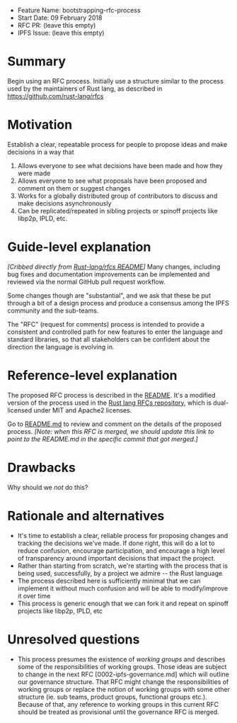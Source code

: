 - Feature Name: bootstrapping-rfc-process
- Start Date: 09 February 2018
- RFC PR: (leave this empty)
- IPFS Issue: (leave this empty)

# Summary
[summary]: #summary

Begin using an RFC process. Initially use a structure similar to the process used by the maintainers of Rust lang, as described in https://github.com/rust-lang/rfcs

# Motivation
[motivation]: #motivation

Establish a clear, repeatable process for people to propose ideas and make decisions in a way that
1. Allows everyone to see what decisions have been made and how they were made
2. Allows everyone to see what proposals have been proposed and comment on them or suggest changes
3. Works for a globally distributed group of contributors to discuss and make decisions asynchronously
4. Can be replicated/repeated in sibling projects or spinoff projects like libp2p, IPLD, etc.

# Guide-level explanation
[guide-level-explanation]: #guide-level-explanation

_[Cribbed directly from [Rust-lang/rfcs README](https://github.com/rust-lang/rfcs#rust-rfcs)]_
Many changes, including bug fixes and documentation improvements can be implemented and reviewed via the normal GitHub pull request workflow.

Some changes though are "substantial", and we ask that these be put through a bit of a design process and produce a consensus among the IPFS community and the sub-teams.

The "RFC" (request for comments) process is intended to provide a consistent and controlled path for new features to enter the language and standard libraries, so that all stakeholders can be confident about the direction the language is evolving in.

# Reference-level explanation
[reference-level-explanation]: #reference-level-explanation

The proposed RFC process is described in the [README](../README.md). It's a modified version of  the process used in the [Rust lang RFCs repository](https://github.com/rust-lang/rfcs/blob/752a02115e49c114e2d6b5247c410da69aac505c/README.md), which is dual-licensed under MIT and Apache2 licenses.

Go to [README.md](../README.md) to review and comment on the details of the proposed process. _[Note: when this RFC is merged, we should update this link to point to the README.md in the specific commit that got merged.]_

# Drawbacks
[drawbacks]: #drawbacks

Why should we *not* do this?

# Rationale and alternatives
[alternatives]: #alternatives

- It's time to establish a clear, reliable process for proposing changes and tracking the decisions we've made. If done right, this will do a lot to reduce confusion, encourage participation, and encourage a high level of transparency around important decisions that impact the project.
- Rather than starting from scratch, we're starting with the process that is being used, successfully, by a project we admire -- the Rust language
- The process described here is sufficiently minimal that we can implement it without much confusion and will be able to modify/improve it over time
- This process is generic enough that we can fork it and repeat on spinoff projects like libp2p, IPLD, etc


# Unresolved questions
[unresolved]: #unresolved-questions

- This process presumes the existence of _working groups_ and describes some of the responsibilities of working groups. Those ideas are subject to change in the next RFC [0002-ipfs-governance.md] which will outline our governance structure. That RFC might change the responsibilities of working groups or replace the notion of working groups with some other structure (ie. sub teams, product groups, functional groups etc.). Because of that, any reference to working groups in this current RFC should be treated as provisional until the governance RFC is merged.
